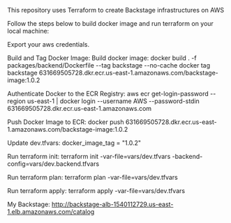 This repository uses Terraform to create Backstage infrastructures on AWS

Follow the steps below to build docker image and run terraform on your local machine:

Export your aws credentials.

Build and Tag Docker Image:
Build docker image: docker build . -f packages/backend/Dockerfile --tag backstage --no-cache
docker tag backstage 631669505728.dkr.ecr.us-east-1.amazonaws.com/backstage-image:1.0.2

Authenticate Docker to the ECR Registry:
aws ecr get-login-password --region us-east-1 | docker login --username AWS --password-stdin 631669505728.dkr.ecr.us-east-1.amazonaws.com

Push Docker Image to ECR:
docker push 631669505728.dkr.ecr.us-east-1.amazonaws.com/backstage-image:1.0.2

Update dev.tfvars: docker_image_tag    = "1.0.2" 

Run terraform init: terraform init -var-file=vars/dev.tfvars -backend-config=vars/dev.backend.tfvars

Run terraform plan: terraform plan -var-file=vars/dev.tfvars

Run terraform apply: terraform apply -var-file=vars/dev.tfvars

My Backstage: http://backstage-alb-1540112729.us-east-1.elb.amazonaws.com/catalog